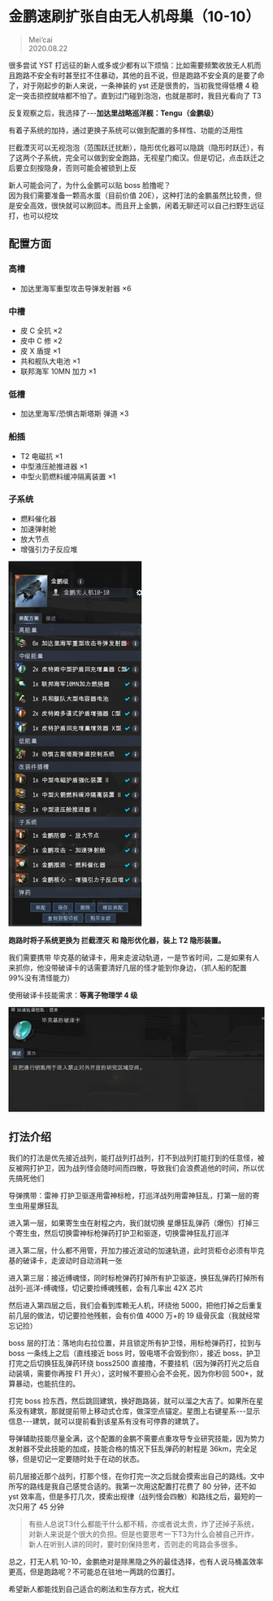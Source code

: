 # 金鹏速刷扩张自由无人机母巢（10-10）

> Mei‘cai  
> 2020.08.22

很多尝试 YST 打远征的新人或多或少都有以下烦恼：比如需要频繁收放无人机而且跑路不安全有时甚至扛不住暴动，其他的且不说，但是跑路不安全真的是要了命了，对于刚起步的新人来说，一条神装的 yst 还是很贵的，当初我觉得低槽 4 稳定一突击损控就啥都不怕了。直到过门碰到泡泡，也就是那时，我目光看向了 T3

反复观察之后，我选择了---**加达里战略巡洋舰：Tengu（金鹏级）**

有着子系统的加持，通过更换子系统可以做到配置的多样性、功能的泛用性

拦截湮灭可以无视泡泡（范围跃迁扰断），隐形优化器可以隐跳（隐形时跃迁），有了这两个子系统，完全可以做到安全跑路，无视星门痴汉。但是切记，点击跃迁之后要立刻按隐身，否则可能会被锁到上反

新人可能会问了，为什么金鹏可以贴 boss 脸撸呢？  
因为我们需要准备一颗高水蛋（目前价值 20E），这种打法的金鹏虽然比较贵，但是安全高效，很快就可以刷回本。而且开上金鹏，闲着无聊还可以自己扫野生远征打，也可以挖坟

## 配置方面

### 高槽

* 加达里海军重型攻击导弹发射器 ×6

### 中槽

* 皮 C 全抗 ×2
* 皮中 C 修 ×2
* 皮 X 盾提 ×1
* 共和舰队大电池 ×1
* 联邦海军 10MN 加力 ×1

### 低槽

* 加达里海军/恐惧古斯塔斯 弹道 ×3

### 船插

* T2 电磁抗 ×1
* 中型液压舱推进器 ×1
* 中型火箭燃料缓冲隔离装置 ×1

### 子系统

* 燃料催化器
* 加速弹射舱
* 放大节点
* 增强引力子反应堆

![](../../../.gitbook/assets/pei-zhi-.png)

**跑路时将子系统更换为 拦截湮灭 和 隐形优化器，装上 T2 隐形装置。**

我们需要携带 毕克基的破译卡，用来走波动轨道，一是节省时间，二是如果有人来抓你，他没带破译卡的话需要清好几层的怪才能到你身边，（抓人船的配置 99%没有清怪能力）

使用破译卡技能需求：**等离子物理学 4 级** 

![](../../../.gitbook/assets/ka-.png)

## 打法介绍

我们的打法是优先接近战列，能打战列打战列，打不到战列打能打到的任意怪，被反被网打护卫，因为战列怪会随时间而四散，导致我们会浪费追他的时间，所以优先搞死他们

导弹携带：雷神 打护卫驱逐用雷神标枪，打巡洋战列用雷神狂乱，打第一层的寄生虫用星爆狂乱

进入第一层，如果寄生虫在射程之内，我们就切换 星爆狂乱弹药（爆伤）打掉三个寄生虫，然后切换雷神标枪弹药打护卫和驱逐，切换雷神狂乱打巡洋

进入第二层，什么都不用管，开加力接近波动的加速轨道，此时货柜仓必须有毕克基的破译卡，走波动时自动消耗一张

进入第三层：接近缚魂怪，同时标枪弹药打掉所有护卫驱逐，换狂乱弹药打掉所有战列-巡洋-缚魂怪，切记要捡缚魂残骸，会有几率出 42X 芯片

然后进入第四层之后，我们会看到库赖无人机，环绕他 5000，把他打掉之后重复前几层的做法，切记要捡他残骸，会有价值 4000 万+的 19 级骨灰盒（我就经常忘记捡）

boss 层的打法：落地向右拉位置，并且锁定所有护卫怪，用标枪弹药打，拉到与 boss 一条线上之后（直线接近 boss 时，毁电塔不会毁到你），接近 boss，护卫打完之后切换狂乱弹药环绕 boss2500 直接撸，不要挂机（因为弹药打光之后自动装填，需要你再按 F1 开火），这时候不要担心会不会死，因为你秒回 500+，就算暴动，也能抗住的。

打完 boss 捡东西，然后跳回建筑，换好跑路装，就可以溜之大吉了。如果所在星系没有建筑，那就提前带上移动式仓库，做深空点锚定。星图上右键星系---显示信息---建筑，就可以提前看到该星系有没有可停靠的建筑了。

导弹辅助技能尽量全满，这个配置的金鹏不需要点重攻导专业研究技能，因为势力发射器不受此技能的加成，技能合格的情况下狂乱弹药的射程是 36km，完全足够，但是切记一定要随时处于在动的状态。

前几层接近那个战列，打那个怪，在你打完一次之后就会摸索出自己的路线。文中所写的路线是我自己感觉合适的。我第一次用这配置打花费了 80 分钟，还不如 yst 效率高，但是多打几次，摸索出规律（战列怪会四散）和路线之后，最短的一次只用了 45 分钟

> 有些人总说T3什么都能干什么都不精，亦或者说太贵，炸了还掉子系统，对新人来说是个很大的负担。但是也要思考一下T3为什么会被自己开炸，新人在听别人讲的同时，要时刻保持思考，否则走的弯路会多很多。

总之，打无人机 10-10，金鹏绝对是除黑隐之外的最佳选择，也有人说马桶盖效率更高，但是跑路呢？不可能总在驻地一两跳的位置打。

希望新人都能找到自己适合的刷法和生存方式，祝大红

